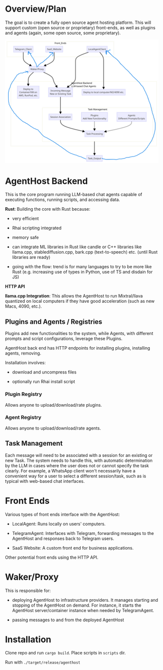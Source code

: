 # Overview/Plan

The goal is to create a fully open source agent hosting platform. This will support custom (open source or proprietary) 
front-ends, as well as plugins and agents (again, some open source, some proprietary).

![AgentHost Diagram](agenthostdiagram2.png)

# AgentHost Backend

This is the core program running LLM-based chat agents capable of executing functions, running scripts, and accessing data.

**Rust**: Building the core with Rust because:

- very efficient

- Rhai scripting integrated

- memory safe

- can integrate ML libraries in Rust like candle or 
  C++ libraries like llama.cpp, stablediffusion.cpp, bark.cpp (text-to-speech) etc.
  (until Rust libraries are ready)

- going with the flow: trend is for many languages to try to be more like Rust 
  (e.g. increasing use of types in Python, use of TS and disdain for JS)


**HTTP API**

**llama.cpp Integration**: This allows the AgentHost to run Mixtral/llava quantized on local computers if they have good acceleration 
(such as new Macs, 4090, etc.).

## Plugins and Agents / Registries

Plugins add new functionalities to the system, while Agents, with different prompts and script configurations, leverage these Plugins.

AgentHost back end has HTTP endpoints for installing plugins, installing agents, removing. 

Installation involves:

- download and uncompress files

- optionally run Rhai install script

### Plugin Registry
 
 Allows anyone to upload/download/rate plugins.

### Agent Registry

Allows anyone to upload/download/rate agents.
 

## Task Management

Each message will need to be associated with a session for an existing or new Task. The system needs to handle this, with automatic determination by the LLM in cases where the user does not or cannot specify the task clearly. For example, a WhatsApp client won't necessarily have a convenient way for a user to select a different session/task, such as is typical with web-based chat interfaces.

# Front Ends

Various types of front ends interface with the AgentHost:

- LocalAgent: Runs locally on users' computers.

- TelegramAgent: Interfaces with Telegram, forwarding messages to the AgentHost and responses back to Telegram users.

- SaaS Website: A custom front end for business applications.

Other potential front ends using the HTTP API.

# Waker/Proxy

This is responsible for: 

- deploying AgentHost to infrastructure providers. It manages starting and stopping of the AgentHost on demand. For instance, it starts the AgentHost server/container instance when needed by TelegramAgent.

- passing messages to and from the deployed AgentHost

# Installation

Clone repo and run `cargo build`.
Place scripts in `scripts` dir.

Run with `./target/release/agenthost`
